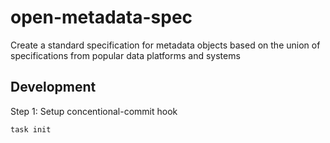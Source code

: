 # open-metadata-spec
Create a standard specification for metadata objects based on the union of specifications from popular data platforms and systems

## Development

Step 1: Setup concentional-commit hook
```bash
task init
```
